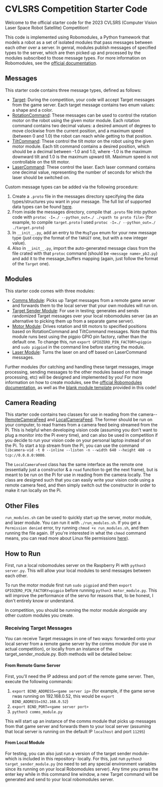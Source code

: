 # CVLSRS Competition Starter Code

Welcome to the official starter code for the 2023 CVLSRS (Computer Vision Laser Space Robot Satellite) Competition!

This code is implemented using Robomodules, a Python framework that models a robot as a set of isolated modules that pass messages between each other over a server. In genral, modules publish messages of specified types to the server, which are then picked up and processed by the modules subscribed to those message types. For more information on Robomodules, see the [official documentation](https://github.com/HarvardURC/robomodules#robomodules).

## Messages

This starter code contains three message types, defined as follows:

* [Target](messages/target.proto): During the competition, your code will accept Target messages from the game server. Each target message contains two enum values: a shape and a color.
* [RotationCommand](messages/rotationCommand.proto): These messages can be used to control the rotation motor on the robot using the given motor module. Each rotation command contains two decimal values: a desired amount of degrees to move clockwise from the current position, and a maximum speed (between 0 and 1.0) the robot can reach while getting to that position.
* [TiltCommand](messages/tiltCommand.proto): These control the tilt motor on the robot using the given motor module. Each tilt command contains a desired position, which should be a decimal between -1.0 and 1.0, where -1.0 is the maximum downward tilt and 1.0 is the maximum upward tilt. Maximum speed is not controllable on the tilt motor.
* [LaserCommand](messages/laserCommand.proto): These control the laser. Each laser command contains one decimal value, representing the number of seconds for which the laser should be switched on.

Custom message types can be added via the following procedure:

1. Create a `.proto` file in the messages directory specifying the data types/structures you want in your message. The full list of supported data types can be found [here](https://developers.google.com/protocol-buffers/docs/reference/proto2-spec).
2. From inside the messages directory, compile that `.proto` file into python code with `protoc -I=./ --python_out=./ ./<path to proto file>` (for example, to compile `target.proto` I used `protoc -I=./ --python_out=./ ./target.proto`)
3. In `__init__.py`, add an entry to the `MsgType` enum for your new message type (just copy the format of the `TARGET` one, but with a new integer value).
4. Also in `__init__.py`, import the auto-generated message class from the file crated with that `protoc` command (should be `<message name>_pb2.py`) and add it to the message_buffers mapping (again, just follow the format of the `Target` one).

## Modules

This starter code comes with three modules:

* [Comms Module](comms_module.py): Picks up Target messages from a remote game server and forwards them to the local server that your own modules will run on.
* [Target Sender Module](target_sender_module.py): For use in testing; generates and sends randomized Target messages over your local robomodules server (as an alternative to picking them up from a separate game server).
* [Motor Module](motor_module.py): Drives rotation and tilt motors to specified positions based on RotationCommand and TiltCommand messages. Note that this module runs best using the pigpio GPIO pin factory, rather than the default one. To change this, run `export GPIOZERO_PIN_FACTORY=pigpio` and `sudo pigpiod` in the command line before starting the module.
* [Laser Module](motor_module.py): Turns the laser on and off based on LaserCommand messages.

Further modules (for catching and handling these target messages, image processing, sending messages to the other modules based on that image processing, etc) will be designed and implemented by you! For more information on how to create modules, see the [official Robomodules documentation](https://github.com/HarvardURC/robomodules#mocksensormodulepy), as well as the [blank module template](blank_module.py) provided in this code!

## Camera Reading

This starter code contains two classes for use in reading from the camera-- [RemoteCameraFeed](remote_camera_reader.py) and [LocalCameraFeed](local_camera_reader.py). The former should be run on your computer, to read frames from a camera feed being streamed from the Pi. This is helpful when developing vision code (assuming you don't want to plug a monitor into the Pi every time), and can also be used in competition if you decide to run your vision code on your personal laptop instead of on the Pi. To start a tcp stream from the Pi, you can use the command `libcamera-vid -t 0 --inline --listen -n --width 640 --height 480 -o tcp://0.0.0.0:9000`.

The `LocalCameraFeed` class has the same interface as the remote one (essentially just a constructor & a `read` function to get the next frame), but is meant to be run on the Pi for use in reading from the camera locally. The class are designed such that you can easily write your vision code using a remote camera feed, and then simply switch out the constructor in order to make it run locally on the Pi.

## Other Files

`run_modules.sh` can be used to quickly start up the server, motor module, and laser module. You can run it with `./run_modules.sh`. If you get a `Permission denied` error, try running `chmod +x run_modules.sh`, and then running the file again. (If you're interested in what the `chmod` command means, you can read more about Linux file permissions [here](https://linuxize.com/post/chmod-command-in-linux/)).

## How to Run

First, run a local robomodules server on the Raspberry Pi with `python3 server.py`. This will allow your local modules to send messages between each other.

To run the motor module first run `sudo pigpiod` and then `export GPIOZERO_PIN_FACTORY=pigpio` before running `python3 motor_module.py`. This will improve the performance of the servo for reasons that, to be honest, I don't entirely know or understand.

In competition, you should be running the motor module alongside any other custom modules you create.

### Receiving Target Messages

You can receive Target messages in one of two ways: forwarded onto your local server from a remote game server by the comms module (for use in actual competition), or locally from an instance of the target_sender_module.py. Both methods will be detailed below:

#### From Remote Game Server

First, you'll need the IP address and port of the remote game server. Then, execute the following commands:

1. `export BIND_ADDRESS=<game server ip>` (for example, if the game serve rwas running on 192.168.0.52, this would be `export BIND_ADDRESS=192.168.0.52`)
2. `export BIND_PORT=<game server port>`
3. `python3 comms_module.py`

This will start up an instance of the comms module that picks up messages from that game server and forwards them to your local server (assuming that local server is running on the default IP `localhost` and port `11295`)

#### From Local Module

For testing, you can also just run a version of the target sender module- which is included in this repository- locally. For this, just run `python3 target_sender_module.py` (no need to set any special environment variables since its running on your local Robomodules server). Any time you press the enter key while in this command line window, a new Target command will be generated and send to your local robomodules server.